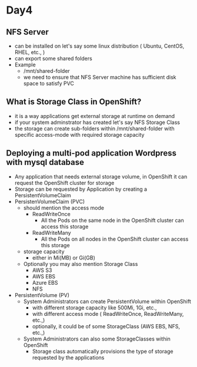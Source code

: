 # Day4

## NFS Server
- can be installed on let's say some linux distribution ( Ubuntu, CentOS, RHEL, etc., )
- can export some shared folders
- Example
   - /mnt/shared-folder
   - we need to ensure that NFS Server machine has sufficient disk space to satisfy PVC

## What is Storage Class in OpenShift?
   - it is a way applications get external storage at runtime on demand
   - if your system adminstrator has created let's say NFS Storage Class
   - the storage can create sub-folders within /mnt/shared-folder with specific access-mode with required storage capacity

## Deploying a multi-pod application Wordpress with mysql database

- Any application that needs external storage volume, in OpenShift it can request the OpenShift cluster for storage
- Storage can be requested by Application by creating a PersistentVolumeClaim
- PersistenVolumeClaim (PVC)
  - should mention the access mode
    - ReadWriteOnce
         - All the Pods on the same node in the OpenShift cluster can access this storage
    - ReadWriteMany
         - All the Pods on all nodes in the OpenShift cluster can access this storage
  - storage capacity
      - either in Mi(MB) or Gi(GB)
  - Optionally you may also mention Storage Class
    - AWS S3
    - AWS EBS
    - Azure EBS
    - NFS
- PersistentVolume (PV)
  - System Administrators can create PersistentVolume within OpenShift
    - with different storage capacity like 500Mi, 1Gi, etc.,
    - with different access mode ( ReadWriteOnce, ReadWriteMany, etc.,)
    - optionally, it could be of some StorageClass (AWS EBS, NFS, etc.,)
  - System Administrators can also some StorageClasses within OpenShift
    - Storage class automatically provisions the type of storage requested by the applications
  
   
